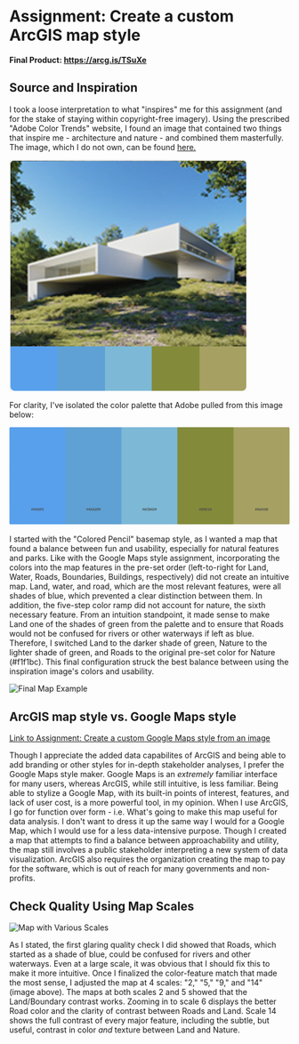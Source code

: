 # Assignment: Create a custom ArcGIS map style

**Final Product: https://arcg.is/TSuXe**

## Source and Inspiration

I took a loose interpretation to what "inspires" me for this assignment (and for the stake of staying within copyright-free imagery). Using the prescribed "Adobe Color Trends" website, I found an image that contained two things that inspire me - architecture and nature - and combined them masterfully. The image, which I do not own, can be found [here.](https://www.behance.net/gallery/90619697/House-in-Rio-de-Janeiro?tracking_source=curated_galleries_list)

![Image of House in Nature](assignment2inspiration.png)

For clarity, I've isolated the color palette that Adobe pulled from this image below:

![House Color Palette](assignment2palette.png)

I started with the "Colored Pencil" basemap style, as I wanted a map that found a balance between fun and usability, especially for natural features and parks. Like with the Google Maps style assignment, incorporating the colors into the map features in the pre-set order (left-to-right for Land, Water, Roads, Boundaries, Buildings, respectively) did not create an intuitive map. Land, water, and road, which are the most relevant features, were all shades of blue, which prevented a clear distinction between them. In addition, the five-step color ramp did not account for nature, the sixth necessary feature. From an intuition standpoint, it made sense to make Land one of the shades of green from the palette and to ensure that Roads would not be confused for rivers or other waterways if left as blue. Therefore, I switched Land to the darker shade of green, Nature to the lighter shade of green, and Roads to the original pre-set color for Nature (#f1f1bc). This final configuration struck the best balance between using the inspiration image's colors and usability.

![Final Map Example](assignment2examplemap.png)


## ArcGIS map style vs. Google Maps style

[Link to Assignment: Create a custom Google Maps style from an image](https://iansnyder5.github.io/gis-portfolio/google_map_style_philly.html)

Though I appreciate the added data capabilites of ArcGIS and being able to add branding or other styles for in-depth stakeholder analyses, I prefer the Google Maps style maker. Google Maps is an *extremely* familiar interface for many users, whereas ArcGIS, while still intuitive, is less familiar. Being able to stylize a Google Map, with its built-in points of interest, features, and lack of user cost, is a more powerful tool, in my opinion. When I use ArcGIS, I go for function over form - i.e. What's going to make this map useful for data analysis. I don't want to dress it up the same way I would for a Google Map, which I would use for a less data-intensive purpose. Though I created a map that attempts to find a balance between approachability and utility, the map still involves a public stakeholder interpreting a new system of data visualization. ArcGIS also requires the organization creating the map to pay for the software, which is out of reach for many governments and non-profits.

## Check Quality Using Map Scales

![Map with Various Scales](assignment2mapstyle.png)

As I stated, the first glaring quality check I did showed that Roads, which started as a shade of blue, could be confused for rivers and other waterways. Even at a large scale, it was obvious that I should fix this to make it more intuitive. Once I finalized the color-feature match that made the most sense, I adjusted the map at 4 scales: "2," "5," "9," and "14" (image above). The maps at both scales 2 and 5 showed that the Land/Boundary contrast works. Zooming in to scale 6 displays the better Road color and the clarity of contrast between Roads and Land. Scale 14 shows the full contrast of every major feature, including the subtle, but useful, contrast in color *and* texture between Land and Nature.
